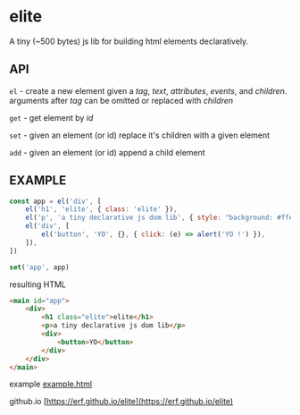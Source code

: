 # elite

A tiny (~500 bytes) js lib for building html elements declaratively.

## API

`el` - create a new element given a *tag*, *text*, *attributes*, *events*, and *children*. arguments after *tag* can be omitted or replaced with *children*

`get` - get element by *id*

`set` - given an element (or id) replace it's children with a given element

`add` - given an element (or id) append a child element

## EXAMPLE

```Javascript
const app = el('div', [
    el('h1', 'elite', { class: 'elite' }),
    el('p', 'a tiny declarative js dom lib', { style: "background: #ffe088; padding: 8pt;" }),
    el('div', [
        el('button', 'YO', {}, { click: (e) => alert('YO !') }),
    ]),
])

set('app', app)

```

resulting HTML

```HTML
<main id="app">
    <div>
        <h1 class="elite">elite</h1>
        <p>a tiny declarative js dom lib</p>
        <div>
            <button>YO</button>
        </div>
    </div>
</main>
```

example [example.html](example.html)

github.io [https://erf.github.io/elite](https://erf.github.io/elite)

